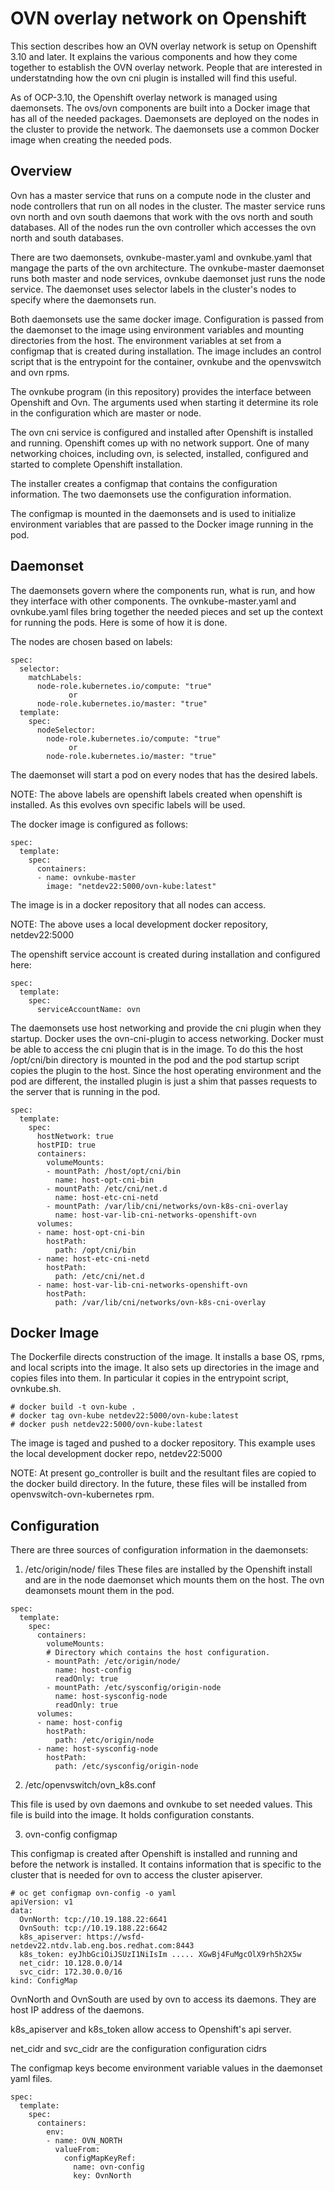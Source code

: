# OVN overlay network on Openshift

This section describes how an OVN overlay network is setup on Openshift 3.10 and later.
It explains the various components and how they come together to establish the OVN overlay network.
People that are interested in understatnding how the ovn cni plugin is installed will find this useful.

As of OCP-3.10, the Openshift overlay network is managed using daemonsets. The ovs/ovn components are
built into a Docker image that has all of the needed packages. Daemonsets are deployed on the nodes
in the cluster to provide the network. The daemonsets use a common Docker image when creating the needed pods.

## Overview

Ovn has a master service that runs on a compute node in the cluster and node controllers
that run on all nodes in the cluster. The master service runs ovn north and ovn south
daemons that work with the ovs north and south databases. All of the nodes run the ovn controller
which accesses the ovn north and south databases.

There are two daemonsets, ovnkube-master.yaml and ovnkube.yaml that mangage the parts of
the ovn architecture. The ovnkube-master daemonset runs both master and node services, ovnkube
daemonset just runs the node service. The daemonset uses selector labels in the cluster's
nodes to specify where the daemonsets run.

Both daemonsets use the same docker image. Configuration is passed from the daemonset to the
image using environment variables and mounting directories from the host. The environment
variables at set from a configmap that is created during installation. The image includes
an control script that is the entrypoint for the container, ovnkube and the openvswitch and
ovn rpms.

The ovnkube program (in this repository) provides the interface between Openshift and Ovn.
The arguments used when starting it determine its role in the configuration which are master
or node.

The ovn cni service is configured and installed after Openshift is installed and running.
Openshift comes up with no network support. One of many networking choices, including ovn,
is selected, installed, configured and started to complete Openshift installation.

The installer creates a configmap that contains the configuration information. The two daemonsets
use the configuration information.

The configmap is mounted in the daemonsets and is used to initialize environment variables that
are passed to the Docker image running in the pod.

## Daemonset

The daemonsets govern where the components run, what is run, and how they interface with other components.
The ovnkube-master.yaml and ovnkube.yaml files bring together the needed pieces and set up the context
for running the pods. Here is some of how it is done.

The nodes are chosen based on labels:

```
spec:
  selector:
    matchLabels:
      node-role.kubernetes.io/compute: "true"
             or
      node-role.kubernetes.io/master: "true"
  template:
    spec:
      nodeSelector:
        node-role.kubernetes.io/compute: "true"
             or
        node-role.kubernetes.io/master: "true"

```
The daemonset will start a pod on every nodes that has the desired labels.

NOTE: The above labels are openshift labels created when openshift is installed.
As this evolves ovn specific labels will be used.

The docker image is configured as follows:
```
spec:
  template:
    spec:
      containers:
      - name: ovnkube-master
        image: "netdev22:5000/ovn-kube:latest"
```
The image is in a docker repository that all nodes can access.

NOTE: The above uses a local development docker repository, netdev22:5000

The openshift service account is created during installation and configured here:
```
spec:
  template:
    spec:
      serviceAccountName: ovn
```

The daemonsets use host networking and provide the cni plugin when they startup.
Docker uses the ovn-cni-plugin to access networking. Docker must be able to access the cni
plugin that is in the image. To do this the host /opt/cni/bin directory
is mounted in the pod and the pod startup script copies the plugin to the host.
Since the host operating environment and the pod are different, the installed
plugin is just a shim that passes requests to the server that is running in the pod.

```
spec:
  template:
    spec:
      hostNetwork: true
      hostPID: true
      containers:
        volumeMounts:
        - mountPath: /host/opt/cni/bin
          name: host-opt-cni-bin
        - mountPath: /etc/cni/net.d
          name: host-etc-cni-netd
        - mountPath: /var/lib/cni/networks/ovn-k8s-cni-overlay
          name: host-var-lib-cni-networks-openshift-ovn
      volumes:
      - name: host-opt-cni-bin
        hostPath:
          path: /opt/cni/bin
      - name: host-etc-cni-netd
        hostPath:
          path: /etc/cni/net.d
      - name: host-var-lib-cni-networks-openshift-ovn
        hostPath:
          path: /var/lib/cni/networks/ovn-k8s-cni-overlay
```

## Docker Image

The Dockerfile directs construction of the image. It installs a base OS, rpms,
and local scripts into the image. It also sets up directories in the image and
copies files into them.  In particular it copies in the entrypoint script, ovnkube.sh.

```
# docker build -t ovn-kube .
# docker tag ovn-kube netdev22:5000/ovn-kube:latest
# docker push netdev22:5000/ovn-kube:latest
```
The image is taged and pushed to a docker repository. This example uses the
local development docker repo, netdev22:5000

NOTE: At present go_controller is built and the resultant files are copied
to the docker build directory. In the future, these files will be installed
from openvswitch-ovn-kubernetes rpm.


## Configuration

There are three sources of configuration information in the daemonsets:

1. /etc/origin/node/ files
These files are installed by the Openshift install and are in the node daemonset
which mounts them on the host. The ovn deamonsets mount them in the pod.

```
spec:
  template:
    spec:
      containers:
        volumeMounts:
        # Directory which contains the host configuration.
        - mountPath: /etc/origin/node/
          name: host-config
          readOnly: true
        - mountPath: /etc/sysconfig/origin-node
          name: host-sysconfig-node
          readOnly: true
      volumes:
      - name: host-config
        hostPath:
          path: /etc/origin/node
      - name: host-sysconfig-node
        hostPath:
          path: /etc/sysconfig/origin-node
```

2. /etc/openvswitch/ovn_k8s.conf

This file is used by ovn daemons and ovnkube to set needed values.
This file is build into the image. It holds configuration constants.

3. ovn-config configmap

This configmap is created after Openshift is installed and running and before
the network is installed. It contains information that is specific to the cluster
that is needed for ovn to access the cluster apiserver.

```
# oc get configmap ovn-config -o yaml
apiVersion: v1
data:
  OvnNorth: tcp://10.19.188.22:6641
  OvnSouth: tcp://10.19.188.22:6642
  k8s_apiserver: https://wsfd-netdev22.ntdv.lab.eng.bos.redhat.com:8443
  k8s_token: eyJhbGciOiJSUzI1NiIsIm ..... XGwBj4FuMgcOlX9rh5h2X5w
  net_cidr: 10.128.0.0/14
  svc_cidr: 172.30.0.0/16
kind: ConfigMap
```
OvnNorth and OvnSouth are used by ovn to access its daemons. They are host IP address of the daemons.

k8s_apiserver and k8s_token allow access to Openshift's api server.

net_cidr and svc_cidr are the configuration configuration cidrs

The configmap keys become environment variable values in the daemonset yaml files.

```
spec:
  template:
    spec:
      containers:
        env:
        - name: OVN_NORTH
          valueFrom:
            configMapKeyRef:
              name: ovn-config
              key: OvnNorth
```

